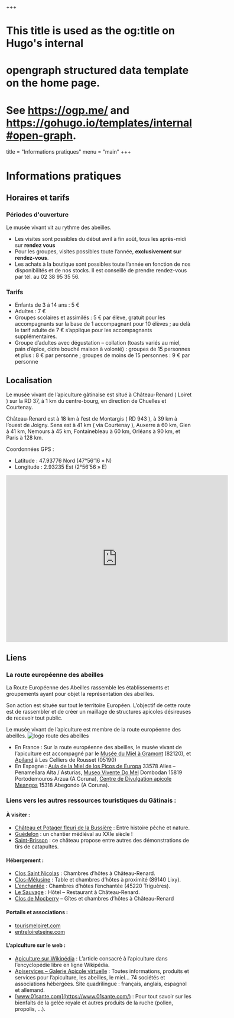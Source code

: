 +++
# This title is used as the og:title on Hugo's internal
# opengraph structured data template on the home page.
# See https://ogp.me/ and https://gohugo.io/templates/internal#open-graph.
title = "Informations pratiques"
menu = "main"
+++

# Informations pratiques

## Horaires et tarifs

### Périodes d'ouverture

Le musée vivant vit au rythme des abeilles.

- Les visites sont possibles du début avril à fin août, tous les après-midi sur **rendez vous**
- Pour les groupes, visites possibles toute l’année, **exclusivement sur rendez-vous**.
- Les achats à la boutique sont possibles toute l’année en fonction de nos disponibilités et de nos stocks. Il est conseillé de prendre rendez-vous par tél. au 02 38 95 35 56.

### Tarifs

- Enfants de 3 à 14 ans : 5 €
- Adultes : 7 €
- Groupes scolaires et assimilés : 5 € par élève, gratuit pour les accompagnants sur la base de 1 accompagnant pour 10 élèves ; au delà le tarif adulte de 7 € s’applique pour les accompagnants supplémentaires.
- Groupe d’adultes avec dégustation – collation (toasts variés au miel, pain d’épice, cidre bouché maison à volonté) : groupes de 15 personnes et plus : 8 € par personne ; groupes de moins de 15 personnes : 9 € par personne

## Localisation

Le musée vivant de l’apiculture gâtinaise est situé à Château-Renard ( Loiret ) sur la RD 37, à 1 km du centre-bourg, en direction de Chuelles et Courtenay.

Château-Renard est à 18 km à l’est de Montargis ( RD 943 ), à 39 km à l’ouest de Joigny. Sens est à 41 km ( via Courtenay ), Auxerre à 60 km, Gien à 41 km, Nemours à 45 km, Fontainebleau à 60 km, Orléans à 90 km, et Paris à 128 km.

Coordonnées GPS :
- Latitude : 47.93776 Nord (47°56’16 » N)
- Longitude : 2.93235 Est (2°56’56 » E)



<iframe src="https://www.google.com/maps/embed?pb=!1m18!1m12!1m3!1d2672.9068009077805!2d2.9312545768014973!3d47.938186465020884!2m3!1f0!2f0!3f0!3m2!1i1024!2i768!4f13.1!3m3!1m2!1s0x47ef9b16c77030af%3A0x517293bc229bf120!2sMus%C3%A9e%20Vivant%20de%20l&#39;Apiculture!5e0!3m2!1sfr!2sfr!4v1689404906891!5m2!1sfr!2sfr" width="600" height="450" style="border:0;" allowfullscreen="" loading="lazy" referrerpolicy="no-referrer-when-downgrade"></iframe>

## Liens

### La route européenne des abeilles

La Route Européenne des Abeilles rassemble les établissements et groupements ayant pour objet la représentation des abeilles.

Son action est située sur tout le territoire Européen. L’objectif de cette route est de rassembler et de créer un maillage de structures apicoles désireuses de recevoir tout public.

Le musée vivant de l’apiculture est membre de la route européenne des abeilles.
![logo route des abeilles](/images/logolaroutedesabeilles.jpg)

- En France : Sur la route européenne des abeilles, le musée vivant de l’apiculture est accompagné par le [Musée du Miel à Gramont](http://www.musee-du-miel.com/) (82120), et [Apiland](http://www.apiland.com/) à Les Celliers de Rousset (05190)
- En Espagne : [Aula de la Miel de los Picos de Europa](http://www.auladelamiel.com/) 33578 Alles – Penamellara Alta / Asturias, [Museo Vivente Do Mel](http://www.abelleiro.com/) Dombodan 15819 Portodemouros Arzua (A Coruna), [Centre de Divulgation apicole Meangos](casadasabellas@corevia.com) 15318 Abegondo (A Coruna).

### Liens vers les autres ressources touristiques du Gâtinais :

#### À visiter :

- [Château et Potager fleuri de la Bussière](https://www.booked.net/chateau-labussiere.html) : Entre histoire pêche et nature.
- [Guédelon](http://www.guedelon.com/) : un chantier médiéval au XXIe siècle !
- [Saint-Brisson](http://chateaudesaintbrissonsurloire.com/) : ce château propose entre autres des démonstrations de tirs de catapultes.

#### Hébergement :

- [Clos Saint Nicolas](https://www.booking.com/hotel/fr/le-clos-saint-nicolas.fr.html) : Chambres d’hôtes à Château-Renard.
- [Clos-Mélusine](https://clos-melusine.com/) : Table et chambres d’hôtes à proximité (89140 Lixy).
- [L’enchantée](https://3cbo.fr/contacts/lenchantee/) : Chambres d’hôtes l’enchantée (45220 Triguères).
- [Le Sauvage](https://www.lesauvage.fr/) : Hôtel – Restaurant à Château-Renard.
- [Clos de Mocberry](https://closdemocberry.fr/) – Gîtes et chambres d’hôtes à Château-Renard

#### Portails et associations :

- [tourismeloiret.com](https://www.tourismeloiret.com/fr)
- [entreloiretseine.com](https://www.entreloiretseine.com/)

#### L’apiculture sur le web :

- [Apiculture sur Wikipédia](http://fr.wikipedia.org/wiki/Apiculture) : L’article consacré à l’apiculture dans l’encyclopédie libre en ligne Wikipédia.
- [Apiservices – Galerie Apicole virtuelle](https://apiculture.com/fr/) : Toutes informations, produits et services pour l’apiculture, les abeilles, le miel… 74 sociétés et associations hébergées. Site quadrilingue : français, anglais, espagnol et allemand.
- [www.01sante.com](https://www.01sante.com/) : Pour tout savoir sur les bienfaits de la gelée royale et autres produits de la ruche (pollen, propolis, …).
